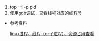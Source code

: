 1. top -H -p pid
2. 使用gdb调试，查看线程对应的线程号
* 参考资料

    [linux进程、线程（or子进程）、资源占用查看](https://www.cnblogs.com/fflyingfree/p/7821499.html)
